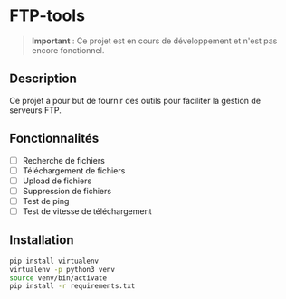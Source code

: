 # FTP-tools

> **Important** : Ce projet est en cours de développement et n'est pas encore fonctionnel.

## Description

Ce projet a pour but de fournir des outils pour faciliter la gestion de serveurs FTP.

## Fonctionnalités

- [ ] Recherche de fichiers
- [ ] Téléchargement de fichiers
- [ ] Upload de fichiers
- [ ] Suppression de fichiers
- [ ] Test de ping
- [ ] Test de vitesse de téléchargement

## Installation

```bash
pip install virtualenv
virtualenv -p python3 venv
source venv/bin/activate
pip install -r requirements.txt
```
